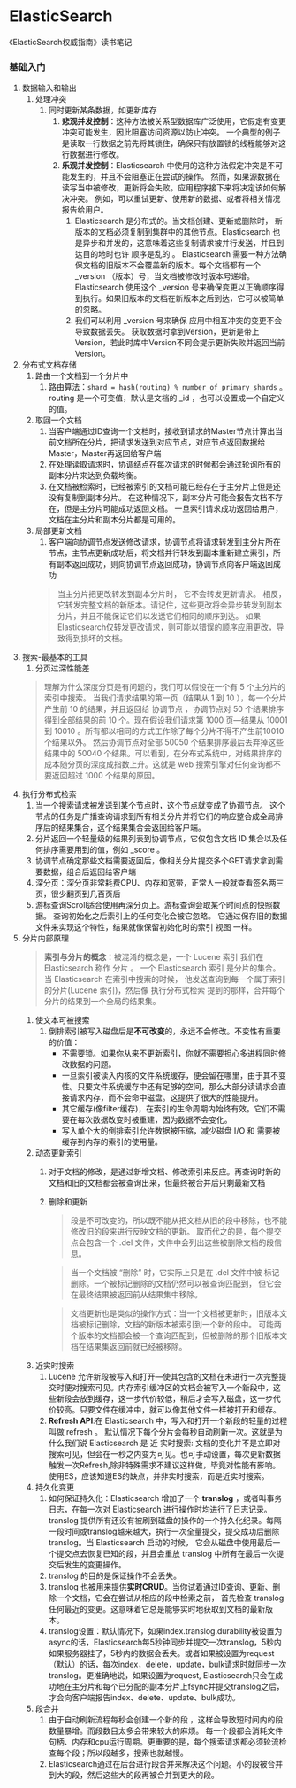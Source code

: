 # ElasticSearch
《ElasticSearch权威指南》读书笔记

### 基础入门 
1. 数据输入和输出
   1. 处理冲突
      1. 同时更新某条数据，如更新库存
         1. **悲观并发控制**：这种方法被关系型数据库广泛使用，它假定有变更冲突可能发生，因此阻塞访问资源以防止冲突。 一个典型的例子是读取一行数据之前先将其锁住，确保只有放置锁的线程能够对这行数据进行修改。
         2. **乐观并发控制**：Elasticsearch 中使用的这种方法假定冲突是不可能发生的，并且不会阻塞正在尝试的操作。 然而，如果源数据在读写当中被修改，更新将会失败。应用程序接下来将决定该如何解决冲突。 例如，可以重试更新、使用新的数据、或者将相关情况报告给用户。
            1. Elasticsearch 是分布式的。当文档创建、更新或删除时， 新版本的文档必须复制到集群中的其他节点。Elasticsearch 也是异步和并发的，这意味着这些复制请求被并行发送，并且到达目的地时也许 顺序是乱的 。 Elasticsearch 需要一种方法确保文档的旧版本不会覆盖新的版本。每个文档都有一个 _version （版本）号，当文档被修改时版本号递增。 Elasticsearch 使用这个 _version 号来确保变更以正确顺序得到执行。如果旧版本的文档在新版本之后到达，它可以被简单的忽略。
            2. 我们可以利用 _version 号来确保 应用中相互冲突的变更不会导致数据丢失。 获取数据时拿到Version，更新是带上Version，若此时库中Version不同会提示更新失败并返回当前Version。
2. 分布式文档存储
   1. 路由一个文档到一个分片中
      1. 路由算法：`shard = hash(routing) % number_of_primary_shards` 。routing 是一个可变值，默认是文档的 _id ，也可以设置成一个自定义的值。
   2. 取回一个文档
      1. 当客户端通过ID查询一个文档时，接收到请求的Master节点计算出当前文档所在分片，把请求发送到对应节点，对应节点返回数据给Master，Master再返回给客户端
      2. 在处理读取请求时，协调结点在每次请求的时候都会通过轮询所有的副本分片来达到负载均衡。
      3. 在文档被检索时，已经被索引的文档可能已经存在于主分片上但是还没有复制到副本分片。 在这种情况下，副本分片可能会报告文档不存在，但是主分片可能成功返回文档。 一旦索引请求成功返回给用户，文档在主分片和副本分片都是可用的。
   3. 局部更新文档
      1. 客户端向协调节点发送修改请求，协调节点将请求转发到主分片所在节点，主节点更新成功后，将文档并行转发到副本重新建立索引，所有副本返回成功，则向协调节点返回成功，协调节点向客户端返回成功
      >当主分片把更改转发到副本分片时， 它不会转发更新请求。 相反，它转发完整文档的新版本。请记住，这些更改将会异步转发到副本分片，并且不能保证它们以发送它们相同的顺序到达。 如果Elasticsearch仅转发更改请求，则可能以错误的顺序应用更改，导致得到损坏的文档。 
3. 搜索-最基本的工具
   1. 分页过深性能差
   >理解为什么深度分页是有问题的，我们可以假设在一个有 5 个主分片的索引中搜索。 当我们请求结果的第一页（结果从 1 到 10 ），每一个分片产生前 10 的结果，并且返回给 协调节点 ，协调节点对 50 个结果排序得到全部结果的前 10 个。现在假设我们请求第 1000 页—​结果从 10001 到 10010 。所有都以相同的方式工作除了每个分片不得不产生前10010个结果以外。 然后协调节点对全部 50050 个结果排序最后丢弃掉这些结果中的 50040 个结果。可以看到，在分布式系统中，对结果排序的成本随分页的深度成指数上升。这就是 web 搜索引擎对任何查询都不要返回超过 1000 个结果的原因。
4. 执行分布式检索
   1. 当一个搜索请求被发送到某个节点时，这个节点就变成了协调节点。 这个节点的任务是广播查询请求到所有相关分片并将它们的响应整合成全局排序后的结果集合，这个结果集合会返回给客户端。
   2. 分片返回一个轻量级的结果列表到协调节点，它仅包含文档 ID 集合以及任何排序需要用到的值，例如 _score 。
   3. 协调节点确定那些文档需要返回后，像相关分片提交多个GET请求拿到需要数据，组合后返回给客户端
   4. 深分页：深分页非常耗费CPU、内存和宽带，正常人一般就查看签名两三页，很少翻页到几百页后
   5. 游标查询Scroll适合使用再深分页上。游标查询会取某个时间点的快照数据。 查询初始化之后索引上的任何变化会被它忽略。 它通过保存旧的数据文件来实现这个特性，结果就像保留初始化时的索引 视图 一样。
5. 分片内部原理
   >**索引与分片的概念**：被混淆的概念是，一个 Lucene 索引 我们在 Elasticsearch 称作 分片 。 一个 Elasticsearch 索引 是分片的集合。 当 Elasticsearch 在索引中搜索的时候， 他发送查询到每一个属于索引的分片(Lucene 索引)，然后像 执行分布式检索 提到的那样，合并每个分片的结果到一个全局的结果集。
   1. 使文本可被搜索
      1. 倒排索引被写入磁盘后是**不可改变**的，永远不会修改。不变性有重要的价值：
         - 不需要锁。如果你从来不更新索引，你就不需要担心多进程同时修改数据的问题。
         - 一旦索引被读入内核的文件系统缓存，便会留在哪里，由于其不变性。只要文件系统缓存中还有足够的空间，那么大部分读请求会直接请求内存，而不会命中磁盘。这提供了很大的性能提升。
         - 其它缓存(像filter缓存)，在索引的生命周期内始终有效。它们不需要在每次数据改变时被重建，因为数据不会变化。
         - 写入单个大的倒排索引允许数据被压缩，减少磁盘 I/O 和 需要被缓存到内存的索引的使用量。
   2. 动态更新索引
      1. 对于文档的修改，是通过新增文档、修改索引来反应。再查询时新的文档和旧的文档都会被查询出来，但最终被合并后只剩最新文档
      2. 删除和更新
         >段是不可改变的，所以既不能从把文档从旧的段中移除，也不能修改旧的段来进行反映文档的更新。 取而代之的是，每个提交点会包含一个 .del 文件，文件中会列出这些被删除文档的段信息。

         >当一个文档被 “删除” 时，它实际上只是在 .del 文件中被 标记 删除。一个被标记删除的文档仍然可以被查询匹配到， 但它会在最终结果被返回前从结果集中移除。
         
         >文档更新也是类似的操作方式：当一个文档被更新时，旧版本文档被标记删除，文档的新版本被索引到一个新的段中。 可能两个版本的文档都会被一个查询匹配到，但被删除的那个旧版本文档在结果集返回前就已经被移除。 
   3. 近实时搜索
      1. Lucene 允许新段被写入和打开—​使其包含的文档在未进行一次完整提交时便对搜索可见。内存索引缓冲区的文档会被写入一个新段中，这些新段会放到缓存，这一步代价较低，稍后才会写入磁盘，这一步代价较高。只要文件在缓冲中，就可以像其他文件一样被打开和缓存。
      2. **Refresh API**:在 Elasticsearch 中，写入和打开一个新段的轻量的过程叫做 refresh 。 默认情况下每个分片会每秒自动刷新一次。这就是为什么我们说 Elasticsearch 是 近 实时搜索: 文档的变化并不是立即对搜索可见，但会在一秒之内变为可见。也可手动设置，每次更新数据触发一次Refresh,除非特殊需求不建议这样做，毕竟对性能有影响。使用ES，应该知道ES的缺点，并非实时搜索，而是近实时搜索。
   4. 持久化变更
      1. 如何保证持久化：Elasticsearch 增加了一个 **translog** ，或者叫事务日志，在每一次对 Elasticsearch 进行操作时均进行了日志记录。translog 提供所有还没有被刷到磁盘的操作的一个持久化纪录。每隔一段时间或translog越来越大，执行一次全量提交，提交成功后删除translog。当 Elasticsearch 启动的时候， 它会从磁盘中使用最后一个提交点去恢复已知的段，并且会重放 translog 中所有在最后一次提交后发生的变更操作。
      2. translog 的目的是保证操作不会丢失。
      3. translog 也被用来提供**实时CRUD**。当你试着通过ID查询、更新、删除一个文档，它会在尝试从相应的段中检索之前， 首先检查 translog 任何最近的变更。这意味着它总是能够实时地获取到文档的最新版本。
      4. translog设置：默认情况下，如果index.translog.durability被设置为async的话，Elasticsearch每5秒钟同步并提交一次translog，5秒内如果服务器挂了，5秒内的数据会丢失。或者如果被设置为request（默认）的话，每次index，delete，update，bulk请求时就同步一次translog。更准确地说，如果设置为request, Elasticsearch只会在成功地在主分片和每个已分配的副本分片上fsync并提交translog之后，才会向客户端报告index、delete、update、bulk成功。
   5. 段合并
      1. 由于自动刷新流程每秒会创建一个新的段 ，这样会导致短时间内的段数量暴增。而段数目太多会带来较大的麻烦。 每一个段都会消耗文件句柄、内存和cpu运行周期。更重要的是，每个搜索请求都必须轮流检查每个段；所以段越多，搜索也就越慢。
      2. Elasticsearch通过在后台进行段合并来解决这个问题。小的段被合并到大的段，然后这些大的段再被合并到更大的段。
